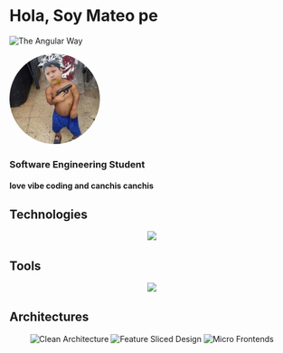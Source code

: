 <h1>Hola, Soy Mateo pe</h1>

<p>
  <img src="https://img.shields.io/badge/The%20Angular%20Way-%E2%9C%94-red?style=for-the-badge&logo=angular" alt="The Angular Way" />
</p>

<p>
  <img src="teus-chibolo.jpg" width="160" height="160" style="border-radius: 50%;" alt="profile photo" />
</p>

<h3>Software Engineering Student</h3>

<h4>
  love vibe coding and canchis canchis
</h4>

## Technologies
<p align="center">
  <img src="https://skillicons.dev/icons?i=angular,ts,sass,bun,java,spring,php,laravel,python,redis,bootstrap&theme=dark" />
</p>

## Tools

<p align="center">
  <img src="https://skillicons.dev/icons?i=git,github,idea,webstorm,postman,npm,atom,md,latex,vite,figma,docker&theme=dark" />
</p>

## Architectures

<p align="center">
  <img src="https://img.shields.io/badge/Clean%20Architecture-%20-blueviolet?style=for-the-badge" alt="Clean Architecture" />
  <img src="https://img.shields.io/badge/Feature--Sliced%20Design-%20-orange?style=for-the-badge" alt="Feature Sliced Design" />
  <img src="https://img.shields.io/badge/Micro--Frontends-%20-00bcd4?style=for-the-badge" alt="Micro Frontends" />
</p>
